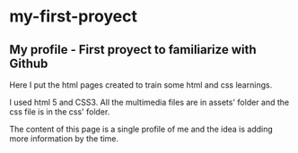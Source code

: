 # my-first-proyect
<h2>My profile - First proyect to familiarize with Github</h2>
<p>Here I put the html pages created to train some html and css learnings.</p>
<p>I used html 5 and CSS3. All the multimedia files are in assets' folder and the css file is in the css' folder.</p>
<p>The content of this page is a single profile of me and the idea is adding more information by the time.</p>
